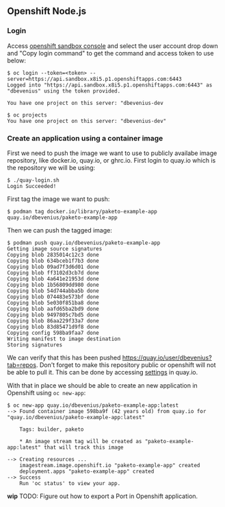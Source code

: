 ## Openshift Node.js

### Login
Access 
[openshift sandbox console](https://console-openshift-console.apps.sandbox.x8i5.p1.openshiftapps.com)
and select the user account drop down and "Copy login command" to get the
command and access token to use below:
```console
$ oc login --token=<token> --server=https://api.sandbox.x8i5.p1.openshiftapps.com:6443
Logged into "https://api.sandbox.x8i5.p1.openshiftapps.com:6443" as "dbevenius" using the token provided.

You have one project on this server: "dbevenius-dev
```
```console
$ oc projects
You have one project on this server: "dbevenius-dev"
```
### Create an application using a container image
First we need to push the image we want to use to publicly availabe image
repository, like docker.io, quay.io, or ghrc.io. 
First login to quay.io which is the repository we will be using:
```console
$ ./quay-login.sh 
Login Succeeded!
```
First tag the image we want to push:
```console
$ podman tag docker.io/library/paketo-example-app quay.io/dbevenius/paketo-example-app
```
Then we can push the tagged image:
```console
$ podman push quay.io/dbevenius/paketo-example-app
Getting image source signatures
Copying blob 2835014c12c3 done  
Copying blob 634bceb1f7b3 done  
Copying blob 09ad7f3d6d01 done  
Copying blob ff3102d3cb7d done  
Copying blob 4a641e21953d done  
Copying blob 1b56809dd980 done  
Copying blob 54d744abba5b done  
Copying blob 074483e573bf done  
Copying blob 5e030f851ba8 done  
Copying blob aafd65ba2bd9 done  
Copying blob 9497805c7bd5 done  
Copying blob 86aa229f33a7 done  
Copying blob 83d85471d9f8 done  
Copying config 598ba9faa7 done  
Writing manifest to image destination
Storing signatures
```
We can verify that this has been pushed https://quay.io/user/dbevenius?tab=repos.
Don't forget to make this repository public or openshift will not be able to
pull it. This can be done by accessing
[settings](https://quay.io/repository/dbevenius/paketo-example-app?tab=settings)
in quay.io.

With that in place we should be able to create an new application in Openshift
using `oc new-app`:
```console
$ oc new-app quay.io/dbevenius/paketo-example-app:latest
--> Found container image 598ba9f (42 years old) from quay.io for "quay.io/dbevenius/paketo-example-app:latest"

    Tags: builder, paketo

    * An image stream tag will be created as "paketo-example-app:latest" that will track this image

--> Creating resources ...
    imagestream.image.openshift.io "paketo-example-app" created
    deployment.apps "paketo-example-app" created
--> Success
    Run 'oc status' to view your app.
```

__wip__
TODO: Figure out how to export a Port in Openshift application.
